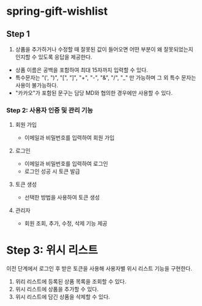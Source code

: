 # spring-gift-wishlist

## Step 1
1. 상품을 추가하거나 수정할 때 잘못된 값이 들어오면 어떤 부분이 왜 잘못되었는지 인지할 수 있도록 응답을 제공한다.
- 상품 이름은 공백을 포함하여 최대 15자까지 입력할 수 있다.
- 특수문자는 "(', ")", "[", "]", "+", "-", "&", "/", "_" 만 가능하며 그 외 특수 문자는 사용이 불가능하다.
- "카카오"가 포함된 문구는 담당 MD와 협의한 경우에만 사용할 수 있다.

### Step 2: 사용자 인증 및 관리 기능
1. 회원 가입
    - 이메일과 비밀번호를 입력하여 회원 가입
2. 로그인
    - 이메일과 비밀번호를 입력하여 로그인
    - 로그인 성공 시 토큰 발급

3. 토큰 생성
    - 선택한 방법을 사용하여 토큰 생성

4. 관리자
    - 회원 조회, 추가, 수정, 삭제 기능 제공

# Step 3: 위시 리스트
이전 단계에서 로그인 후 받은 토큰을 사용해 사용자별 위시 리스트 기능을 구현한다.
1. 위리 리스트에 등록된 상품 목록을 조회할 수 있다.
2. 위시 리스트에 상품을 추가할 수 있다.
3. 위시 리스트에 담긴 상품을 삭제할 수 있다.
